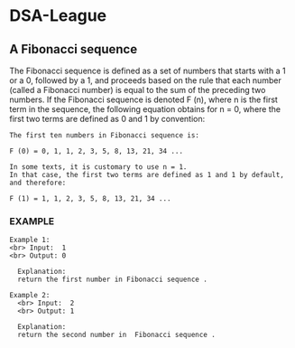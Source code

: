 # DSA-League

## A Fibonacci sequence 
The Fibonacci sequence is defined as a set of numbers that starts with a 1 or a 0, followed by a 1, and proceeds based on the rule that each number (called a Fibonacci number) is equal to the sum of the preceding two numbers. 
If the Fibonacci sequence is denoted F (n), where n is the first term in the sequence, the following equation obtains for n = 0, where the first two terms are defined as 0 and 1 by convention:
```
The first ten numbers in Fibonacci sequence is:

F (0) = 0, 1, 1, 2, 3, 5, 8, 13, 21, 34 ...

In some texts, it is customary to use n = 1. 
In that case, the first two terms are defined as 1 and 1 by default, and therefore:

F (1) = 1, 1, 2, 3, 5, 8, 13, 21, 34 ...
```
### EXAMPLE

```
Example 1:
<br> Input:  1
<br> Output: 0
  
  Explanation: 
  return the first number in Fibonacci sequence .

Example 2:
  <br> Input:  2
  <br> Output: 1
  
  Explanation: 
  return the second number in  Fibonacci sequence .
  ```
